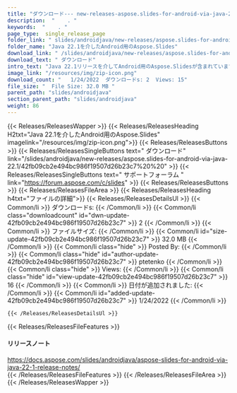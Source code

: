 ```yaml
---
title: "ダウンロード--- new-releases-aspose.slides-for-android-via-java-22.1。" 
description:  "    . " 
keywords:  "    . " 
page_type:  single_release_page
folder_link: " slides/androidjava/new-releases/aspose.slides-for-android-via-java-22.1/"
folder_name: "Java 22.1を介したAndroid用のAspose.Slides"
download_link: " /slides/androidjava/new-releases/aspose.slides-for-android-via-java-22.1/42fb09cb2e494bc986f19507d26b23c7"
download_text: " ダウンロード"
intro_text: "Java 22.1リリースを介してAndroid用のAspose.Slidesが含まれています。"
image_link: "/resources/img/zip-icon.png"
download_count: "   1/24/2022  ダウンロードs: 2  Views: 15"
file_size: "  File Size: 32.0 MB "
parent_path: "slides/androidjava"
section_parent_path: "slides/androidjava"
weight: 86
---
```


{{< Releases/ReleasesWapper >}}
  {{< Releases/ReleasesHeading H2txt="Java 22.1を介したAndroid用のAspose.Slides" imagelink="/resources/img/zip-icon.png">}}
  {{< Releases/ReleasesButtons >}}
    {{< Releases/ReleasesSingleButtons text=" ダウンロード" link="/slides/androidjava/new-releases/aspose.slides-for-android-via-java-22.1/42fb09cb2e494bc986f19507d26b23c7%20%20" >}}
    {{< Releases/ReleasesSingleButtons text=" サポートフォーラム " link="https://forum.aspose.com/c/slides" >}}
  {{< Releases/ReleasesButtons >}}
  {{< Releases/ReleasesFileArea >}}
    {{< Releases/ReleasesHeading h4txt="ファイルの詳細">}}
    {{< Releases/ReleasesDetailsUl >}}
            {{< Common/li  >}} ダウンロードs: {{< /Common/li >}} 
      {{< Common/li class="downloadcount" id="dwn-update-42fb09cb2e494bc986f19507d26b23c7" >}} 2 {{< /Common/li >}} 
      {{< Common/li  >}} ファイルサイズ: {{< /Common/li >}} 
      {{< Common/li id="size-update-42fb09cb2e494bc986f19507d26b23c7" >}} 32.0 MB {{< /Common/li >}} 
      {{< Common/li  class="hide" >}} Posted By: {{< /Common/li >}} 
      {{< Common/li class="hide" id="author-update-42fb09cb2e494bc986f19507d26b23c7" >}} ptetenko {{< /Common/li >}} 
      {{< Common/li class="hide"  >}} Views: {{< /Common/li >}} 
      {{< Common/li class="hide" id="view-update-42fb09cb2e494bc986f19507d26b23c7" >}} 16 {{< /Common/li >}} 
      {{< Common/li  >}} 日付が追加されました: {{< /Common/li >}} 
      {{< Common/li id="added-update-42fb09cb2e494bc986f19507d26b23c7" >}} 1/24/2022 {{< /Common/li >}} 

    {{< /Releases/ReleasesDetailsUl >}}

  {{< Releases/ReleasesFileFeatures >}}
      <h4>リリースノート</h4><div><a href="https://docs.aspose.com/slides/androidjava/aspose-slides-for-android-via-java-22-1-release-notes/">https://docs.aspose.com/slides/androidjava/aspose-slides-for-android-via-java-22-1-release-notes/</a></div>
  {{< /Releases/ReleasesFileFeatures >}}
 {{< /Releases/ReleasesFileArea >}}
{{< /Releases/ReleasesWapper >}}


